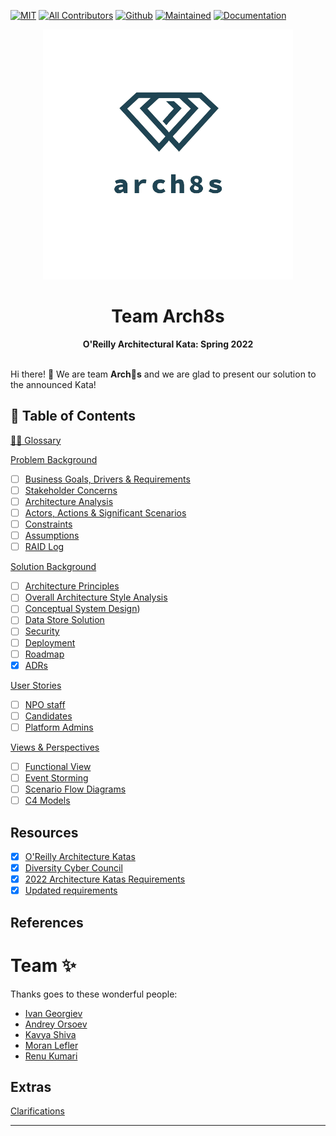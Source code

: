 [![MIT](https://img.shields.io/badge/License-MIT-orange)](LICENSE)
[![All Contributors](https://img.shields.io/badge/All_Contributors-2-orange.svg)](#team-)
[![Github](https://img.shields.io/badge/Github-arch8s/spring_2022-orange)](https://github.com/arch8s/spring-2022)
[![Maintained](https://img.shields.io/badge/Maintained-yes-orange)](https://github.com/arch8s/spring-2022)
[![Documentation](https://img.shields.io/badge/Documentation-in_progress-orange)](https://github.com/arch8s/spring-2022)

<div align='center'>
  <img src="assets/images/arch8s.png" alt="Arch8s"/>
  <h1>Team <strong>Arch8s</strong></h1>
  <b>O'Reilly Architectural Kata: Spring 2022</b>
</div>

<br />

Hi there! 👋 We are team <b title="Archistratigs">Arch🎱s</b> and we are glad to present our solution to the announced Kata!

## 📖 Table of Contents

[🧑‍🚀 Glossary](Glossary.md)

[Problem Background](1.Problem/README.md)

- [ ] [Business Goals, Drivers & Requirements](1.Problem/1.1.BusinessGoalsDriversAndRequirements.md)
- [ ] [Stakeholder Concerns](1.Problem/1.2.StakeholderConcerns.md)
- [ ] [Architecture Analysis](1.Problem/1.3.ArchitectureAnalysis.md)
- [ ] [Actors, Actions & Significant Scenarios](1.Problem/1.4.ActorsActionsAndSignificantScenarios.md)
- [ ] [Constraints](1.Problem/1.5.Constraints.md)
- [ ] [Assumptions](1.Problem/1.6.Assumptions.md)
- [ ] [RAID Log](1.Problem/1.7.RAID.md)

[Solution Background](2.Solution/README.md)

- [ ] [Architecture Principles](2.Solution/2.1.ArchitecturePrinciples.md)
- [ ] [Overall Architecture Style Analysis](2.Solution/2.2.ArchitectureCharacteristics.md)
- [ ] [Conceptual System Design](2.Solution/2.3.Conceptual.md))
- [ ] [Data Store Solution](2.Solution/2.4.DataStore.md)
- [ ] [Security](2.Solution/2.5.Security.md)
- [ ] [Deployment](2.Solution/2.6.Deployment.md)
- [ ] [Roadmap](2.Solution/2.7.Roadmap.md)
- [x] [ADRs](5.ADRs/README.md)

[User Stories](3.UserStories/README.md)

- [ ] [NPO staff](3.UserStories/NPO/Staff/CRUD.md)
- [ ] [Candidates](3.UserStories/Candidate/CRUD.md)
- [ ] [Platform Admins](3.UserStories/Platform/Admin/CRUD.md)

[Views & Perspectives](4.Views/README.md)

- [ ] [Functional View](4.Views/4.1.FunctionalView/README.md)
- [ ] [Event Storming](4.Views/4.2.EventStorming/README.md)
- [ ] [Scenario Flow Diagrams](4.Views/4.3.Scenarios/README.md)
- [ ] [C4 Models](4.Views/4.4.C4Models/README.md)

## Resources <a href='#' id='resources'></a>

- [x] [O'Reilly Architecture Katas](https://learning.oreilly.com/featured/architectural-katas/)
- [x] [Diversity Cyber Council](https://www.diversitycybercouncil.com/)
- [x] [2022 Architecture Katas Requirements](assets/docs/diversitycybercouncilkatarequirements20221653334648065.pdf)
- [x] [Updated requirements](https://docs.google.com/document/d/1XjEpcGJ87xYg1eWN9eE0_tH7te5HcVAgPvoONLHY4qQ/edit?usp=sharing)

## References

# Team ✨

Thanks goes to these wonderful people:

- [Ivan Georgiev](https://www.linkedin.com/in/ivan-georgiev-859b219/)
- [Andrey Orsoev](https://www.linkedin.com/in/andreyorsoev)
- [Kavya Shiva](https://www.linkedin.com/in/kavyashiva)
- [Moran Lefler](https://www.linkedin.com/in/moranlefler/)
- [Renu Kumari](https://www.linkedin.com/in/renu-kumari-827b8293/)

## Extras

[Clarifications](Clarifications.md)

---
